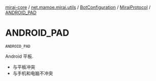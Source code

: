 [mirai-core](../../../index.md) / [net.mamoe.mirai.utils](../../index.md) / [BotConfiguration](../index.md) / [MiraiProtocol](index.md) / [ANDROID_PAD](./-a-n-d-r-o-i-d_-p-a-d.md)

# ANDROID_PAD

`ANDROID_PAD`

Android 平板.

* 与平板冲突
* 与手机和电脑不冲突
